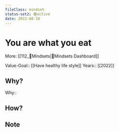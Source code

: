 ```yaml
---
fileClass: mindset  
status-set2: 🟢active
date: 2022-08-16  
---
```


# You are what you eat
More: [[112_🤯Mindsets|🤯Mindsets Dashboard]]

Value-Goal:: [[Have healthy life style]]
Years:: [[2022]]  

## Why?
Why:: 

## How?

## Note

